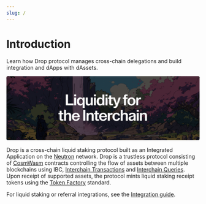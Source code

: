 ```yaml
---
slug: /
---
```


# Introduction
Learn how Drop protocol manages cross-chain delegations and build integration and dApps with dAssets. 

![image](/img/banner.png)

Drop is a cross-chain liquid staking protocol built as an Integrated Application on the [Neutron](https://www.neutron.org/) network. Drop is a trustless protocol consisting of [CosmWasm](https://cosmwasm.com/) contracts controlling the flow of assets between multiple blockchains using IBC, [Interchain Transactions](https://docs.neutron.org/neutron/modules/interchain-txs/overview) and [Interchain Queries](https://docs.neutron.org/neutron/modules/interchain-queries/overview). Upon receipt of supported assets, the protocol mints liquid staking receipt tokens using the [Token Factory](https://docs.neutron.org/neutron/modules/3rdparty/osmosis/tokenfactory/overview) standard.

For liquid staking or referral integrations, see the [Integration guide](/integrations/overview.md).
